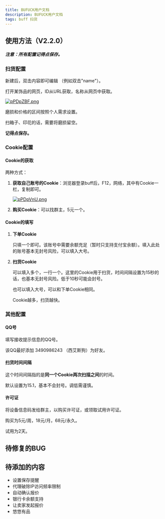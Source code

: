```yaml
---
title: BUFUCK用户文档
description: BUFUCK用户文档
tags: buff 扫货
---
```


## 使用方法（V2.2.0）

##### **注意：所有配置记得点保存。**

### 扫货配置

新建后，双击内容即可编辑 （例如双击"name"）。

打开某饰品的网页，ID从URL获取，名称从网页中获取。

[![pPDpZBF.png](https://s1.ax1x.com/2023/09/03/pPDpZBF.png)](https://imgse.com/i/pPDpZBF)


磨损和价格的区间按照个人需求设置。

扫箱子、印花的话，需要将磨损留空。

**记得点保存。**



### Cookie配置

#### Cookie的获取

两种方式：

1. **获取自己账号的Cookie**：浏览器登录buff后，F12，网络，其中有Cookie一栏，复制即可。

   [![pPDpVnU.png](https://s1.ax1x.com/2023/09/03/pPDpVnU.png)](https://imgse.com/i/pPDpVnU)


2. **购买Cookie**：可以找群主，5元一个。

#### Cookie的填写

1. **下单Cookie**

   只填一个即可。该账号中需要余额充足（暂时只支持支付宝余额）。填入此处的账号基本无封号风险，可以填入大号。

2. **扫货Cookie**

   可以填入多个，一行一个。这里的Cookie用于扫货，时间间隔设置为15秒的话，也基本无封号风险。低于10秒可能会封号。

   也可以填入大号，可以和下单Cookie相同。

   Cookie越多，扫货越快。

### 其他配置

#### QQ号

填写接收提示信息的QQ号。

该QQ最好添加 3490986243 （西艾斯狗）为好友。

#### 扫货时间间隔

这个时间间隔指的是**同一个Cookie两次扫描之间**的时间。

默认设置为15.1，基本不会封号。调低需谨慎。



#### 许可证

将设备信息码发给群主，以购买许可证，或领取试用许可证。

购买为5元/周，18元/月，68元/永久。

试用为2天。

## 待修复的BUG


## 待添加的内容

- 设置保存提醒
- 代理破除IP访问频率限制
- 自动确认报价
- 银行卡余额支持
- 让卖家发起报价
- 悠悠有品